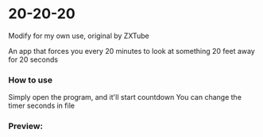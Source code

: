 # 20-20-20

Modify for my own use, original by ZXTube

An app that forces you every 20 minutes to look at something 20 feet away for 20 seconds

### How to use

Simply open the program, and it'll start countdown
You can change the timer seconds in file

### Preview:
